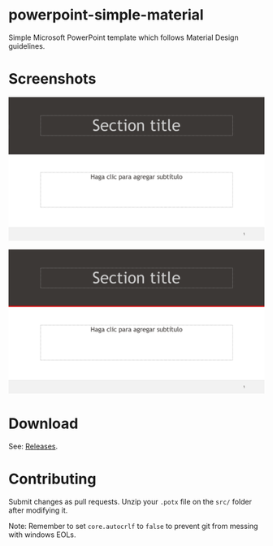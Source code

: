 # powerpoint-simple-material

Simple Microsoft PowerPoint template which follows Material Design guidelines.


# Screenshots

![black](https://raw.githubusercontent.com/roobre/powerpoint-simple-material/master/screenshots/black.png)

![red](https://raw.githubusercontent.com/roobre/powerpoint-simple-material/master/screenshots/red.png)


# Download

See: [Releases](https://github.com/roobre/powerpoint-simple-material/releases).


# Contributing

Submit changes as pull requests. Unzip your `.potx` file on the `src/` folder after modifying it.

Note: Remember to set `core.autocrlf` to `false` to prevent git from messing with windows EOLs.
